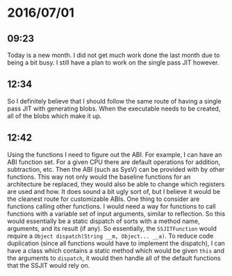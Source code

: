 # 2016/07/01

## 09:23

Today is a new month. I did not get much work done the last month due to being
a bit busy. I still have a plan to work on the single pass JIT however.

## 12:34

So I definitely believe that I should follow the same route of having a single
pass JIT with generating blobs. When the executable needs to be created, all of
the blobs which make it up.

## 12:42

Using the functions I need to figure out the ABI. For example, I can have an
ABI function set. For a given CPU there are default operations for addition,
subtraction, etc. Then the ABI (such as SysV) can be provided with by other
functions. This way not only would the baseline functions for an architecture
be replaced, they would also be able to change which registers are used and
how. It does sound a bit ugly sort of, but I believe it would be the cleanest
route for customizable ABIs. One thing to consider are functions calling other
functions. I would need a way for functions to call functions with a variable
set of input arguments, similar to reflection. So this would essentially be
a static dispatch of sorts with a method name, arguments, and its result (if
any). So essentially, the `SSJITFunction` would require a
`Object dispatch(String __m, Object... __a)`. To reduce code duplication (since
all functions would have to implement the dispatch), I can have a class which
contains a static method which would be given `this` and the arguments to
`dispatch`, it would then handle all of the default functions that the SSJIT
would rely on.

